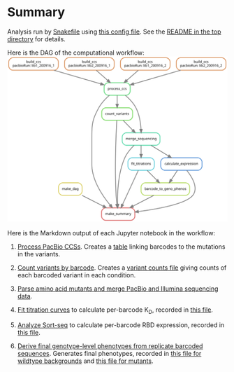 # Summary

Analysis run by [Snakefile](../../Snakefile)
using [this config file](../../config.yaml).
See the [README in the top directory](../../README.md)
for details.

Here is the DAG of the computational workflow:
![dag.svg](dag.svg)

Here is the Markdown output of each Jupyter notebook in the
workflow:

1. [Process PacBio CCSs](process_ccs.md). Creates a [table](../variants/nucleotide_variant_table.csv)
   linking barcodes to the mutations in the variants.

2. [Count variants by barcode](count_variants.md).
   Creates a [variant counts file](../counts/variant_counts.csv)
   giving counts of each barcoded variant in each condition.

3. [Parse amino acid mutants and merge PacBio and Illumina sequencing data](merge_sequencing.md).

4. [Fit titration curves](compute_binding_Kd.md) to calculate per-barcode K<sub>D</sub>, recorded in [this file](../binding_Kds/binding_Kds.csv).

5. [Analyze Sort-seq](compute_expression_meanF.md) to calculate per-barcode RBD expression, recorded in [this file](../expression_meanFs/expression_meanFs.csv).

6. [Derive final genotype-level phenotypes from replicate barcoded sequences](barcode_to_genotype_phenotypes.md).
   Generates final phenotypes, recorded in [this file for wildtype backgrounds](../final_variant_scores/wt_variant_scores.csv) and [this file for mutants](../final_variant_scores/mut_variant_scores.csv).